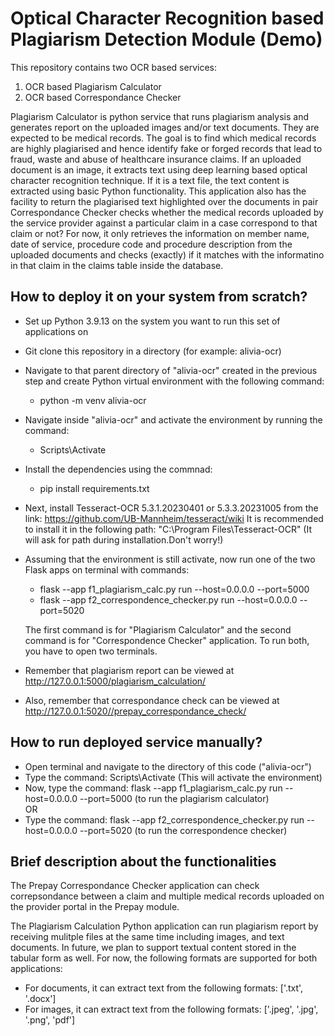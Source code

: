 # Optical Character Recognition based Plagiarism Detection Module (Demo)

This repository contains two OCR based services:
1. OCR based Plagiarism Calculator
2. OCR based Correspondance Checker

Plagiarism Calculator is python service that runs plagiarism analysis and generates report on the uploaded images and/or text documents. They are expected to be medical records. The goal is to find which medical records are highly plagiarised and hence identify fake or forged records that lead to fraud, waste and abuse of healthcare insurance claims. If an uploaded document is an image, it extracts text using deep learning based optical character recognition technique. If it is a text file, the text content is extracted using basic Python functionality. This application also has the facility to return the plagiarised text highlighted over the documents in pair \
Correspondance Checker checks whether the medical records uploaded by the service provider against a particular claim in a case correspond to that claim or not? For now, it only retrieves the information on member name, date of service, procedure code and procedure description from the uploaded documents and checks (exactly) if it matches with the informatino in that claim in the claims table inside the database.

## How to deploy it on your system from scratch?

- Set up Python 3.9.13 on the system you want to run this set of applications on
&nbsp;
- Git clone this repository in a directory (for example: alivia-ocr)
&nbsp;
- Navigate to that parent directory of "alivia-ocr" created in the previous step and create Python virtual environment with the following command:
    - python -m venv alivia-ocr
&nbsp;
- Navigate inside "alivia-ocr" and activate the environment by running the command:
    - Scripts\Activate
&nbsp;
- Install the dependencies using the commnad:
    - pip install requirements.txt
&nbsp;
- Next, install Tesseract-OCR 5.3.1.20230401 or 5.3.3.20231005 from the link: https://github.com/UB-Mannheim/tesseract/wiki
It is recommended to install it in the following path:
"C:\Program Files\Tesseract-OCR\"
(It will ask for path during installation.Don't worry!)
&nbsp;
- Assuming that the environment is still activate, now run one of the two Flask apps on terminal with commands:
    - flask --app f1_plagiarism_calc.py run --host=0.0.0.0 --port=5000
    - flask --app f2_correspondence_checker.py run --host=0.0.0.0 --port=5020

    The first command is for "Plagiarism Calculator" and the second command is for "Correspondence Checker" application.
    To run both, you have to open two terminals.
&nbsp;
- Remember that plagiarism report can be viewed at http://127.0.0.1:5000/plagiarism_calculation/
- Also, remember that correspondance check can be viewed at http://127.0.0.1:5020//prepay_correspondance_check/

## How to run deployed service manually?

- Open terminal and navigate to the directory of this code ("alivia-ocr")
- Type the command: Scripts\Activate (This will activate the environment)
- Now, type the command: flask --app f1_plagiarism_calc.py run --host=0.0.0.0 --port=5000 (to run the plagiarism calculator) \
OR
- Type the command: flask --app f2_correspondence_checker.py run --host=0.0.0.0 --port=5020 (to run the correspondence checker)

## Brief description about the functionalities

The Prepay Correspondance Checker application can check correpsondance between a claim and multiple medical records uploaded on the provider portal in the Prepay module.

The Plagiarism Calculation Python application can run plagiarism report by receiving mulitple files at the same time including images, and text documents. In future, we plan to support textual content stored in the tabular form as well. For now, the following formats are supported for both applications:
- For documents, it can extract text from the following formats:
['.txt', '.docx']
- For images, it can extract text from the following formats:
['.jpeg', '.jpg', '.png', 'pdf']